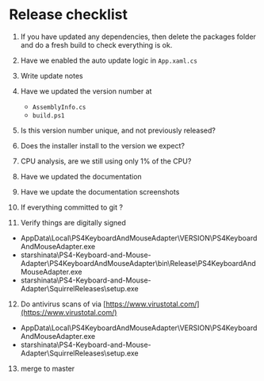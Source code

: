 # Release checklist


1. If you have updated any dependencies, then delete the packages folder and do a fresh build to check everything is ok.

2. Have we enabled the auto update logic in ` App.xaml.cs `

3. Write update notes

4. Have we updated the version number at 
   * ` AssemblyInfo.cs `
   * ` build.ps1 `

5. Is this version number unique, and not previously released?

6. Does the installer install to the version we expect?

7. CPU analysis, are we still using only 1% of the CPU?

8. Have we updated the documentation

9. Have we update the documentation screenshots

10. If everything committed to git ?

11. Verify things are digitally signed
   * AppData\Local\PS4KeyboardAndMouseAdapter\VERSION\PS4KeyboardAndMouseAdapter.exe 
   * starshinata\PS4-Keyboard-and-Mouse-Adapter\PS4KeyboardAndMouseAdapter\bin\Release\PS4KeyboardAndMouseAdapter.exe 
   * starshinata\PS4-Keyboard-and-Mouse-Adapter\SquirrelReleases\setup.exe

12. Do antivirus scans of via [https://www.virustotal.com/](https://www.virustotal.com/)
   * AppData\Local\PS4KeyboardAndMouseAdapter\VERSION\PS4KeyboardAndMouseAdapter.exe 
   * starshinata\PS4-Keyboard-and-Mouse-Adapter\SquirrelReleases\setup.exe

13. merge to master
